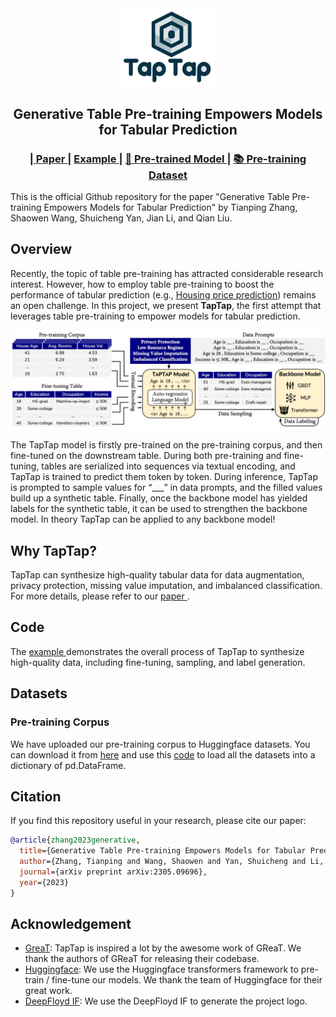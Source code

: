<div id="top" align="center">
<img src=misc/taptap.png width=150 />

Generative Table Pre-training Empowers Models for Tabular Prediction
-----------------------------
<h3> |<a href="https://arxiv.org/abs/2305.09696"> Paper </a> | 
<a href="example.py"> Example </a> |  
<a href="https://huggingface.co/models?search=ztphs980/taptap"> 🤗 Pre-trained Model </a> |
<a href="https://huggingface.co/datasets/ztphs980/taptap_datasets"> 📚 Pre-training Dataset </a>
</h3>
</div>

This is the official Github repository for the paper "Generative Table Pre-training Empowers Models for Tabular Prediction" by Tianping Zhang, Shaowen Wang, Shuicheng Yan, Jian Li, and Qian Liu.

## Overview

Recently, the topic of table pre-training has attracted considerable research interest. However, how to employ table pre-training to boost the performance of tabular prediction (e.g., [Housing price prediction](https://www.coursera.org/projects/tensorflow-beginner-predicting-house-prices-regression)) remains an open challenge. In this project, we present **TapTap**, the first attempt that leverages table pre-training to empower models for tabular prediction.

<img src=misc/taptap_overview.jpg width=750 />

The TapTap model is firstly pre-trained on the pre-training corpus,
and then fine-tuned on the downstream table. During both pre-training and fine-tuning, tables are serialized into sequences via textual encoding, and TapTap is trained to predict them token by token. During inference, TapTap is prompted to sample values for “___” in data prompts, and the filled values build up a synthetic table. Finally, once the backbone model has yielded labels for the synthetic table, it can be used to strengthen the backbone model. In theory TapTap can be applied to any backbone model!

## Why TapTap?

TapTap can synthesize high-quality tabular data for data augmentation, privacy protection, missing value imputation, and imbalanced classification. For more details, please refer to our <a href="https://arxiv.org/abs/2305.09696"> paper </a>.

## Code

The <a href="example.py"> example </a> demonstrates the overall process of TapTap to synthesize high-quality data, including fine-tuning, sampling, and label generation.

## Datasets

### Pre-training Corpus

We have uploaded our pre-training corpus to Huggingface datasets. You can download it from [here](https://huggingface.co/datasets/ztphs980/taptap_datasets/) and use this [code](https://github.com/ZhangTP1996/TapTap/blob/master/load_pretraining_datasets.py) to load all the datasets into a dictionary of pd.DataFrame.

## Citation

If you find this repository useful in your research, please cite our paper:

```bibtex
@article{zhang2023generative,
  title={Generative Table Pre-training Empowers Models for Tabular Prediction},
  author={Zhang, Tianping and Wang, Shaowen and Yan, Shuicheng and Li, Jian and Liu, Qian},
  journal={arXiv preprint arXiv:2305.09696},
  year={2023}
}
```


## Acknowledgement

- [GreaT](https://github.com/kathrinse/be_great): TapTap is inspired a lot by the awesome work of GReaT. We thank the authors of GReaT for releasing their codebase.
- [Huggingface](https://huggingface.co/): We use the Huggingface transformers framework to pre-train / fine-tune our models. We thank the team of Huggingface for their great work.
- [DeepFloyd IF](https://huggingface.co/spaces/DeepFloyd/IF): We use the DeepFloyd IF to generate the project logo.
